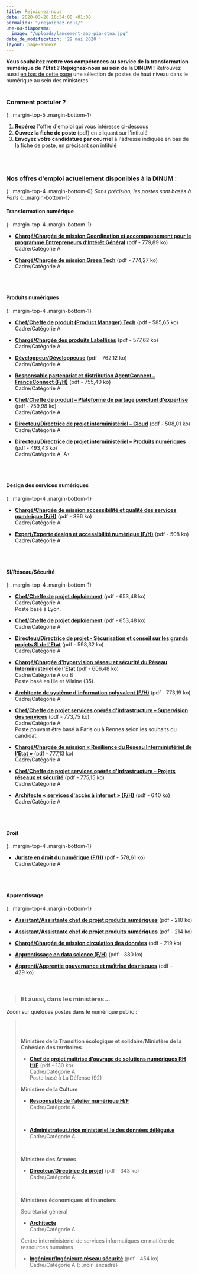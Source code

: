 ```yaml
---
title: Rejoignez-nous
date: 2020-03-26 16:34:00 +01:00
permalink: "/rejoignez-nous/"
une-ou-diaporama:
  image: "/uploads/lancement-aap-pia-etna.jpg"
date_de_modification: '29 mai 2020 '
layout: page-annexe
---
```


**Vous souhaitez mettre vos compétences au service de la transformation numérique de l'État ? Rejoignez-nous au sein de la DINUM !** 
Retrouvez aussi [en bas de cette page](#offresministères) une sélection de postes de haut niveau dans le numérique au sein des ministères.
<br>
<br>

### Comment postuler ?
{: .margin-top-5 .margin-bottom-1} 
1. **Repérez** l'offre d'emploi qui vous intéresse ci-dessous
2. **Ouvrez la fiche de poste** (pdf) en cliquant sur l'intitulé
3. **Envoyez votre candidature par courriel** à l'adresse indiquée en bas de la fiche de poste, en précisant son intitulé
<br>
<br>

### Nos offres d'emploi actuellement disponibles à la DINUM :
{: .margin-top-4 .margin-bottom-0} 
*Sans précision, les postes sont basés à Paris*
{: .margin-bottom-1} 

#### **Transformation numérique**
{: .margin-top-4 .margin-bottom-1} 
* [**Chargé/Chargée de mission Coordination et accompagnement pour le programme Entrepreneurs d’Intérêt Général**](https://place-ep-recrute.talent-soft.com/Handlers/download.ashx?filetype=1032&fileguid=37938866-96d3-44ce-b85c-5f9f77f45e17&offerid=375131 "Chargé/Chargée de mission Coordination et accompagnement pour le programme Entrepreneurs d’Intérêt Général - Télécharger le pdf") (pdf - 779,89&nbsp;ko)
<br>Cadre/Catégorie A

* [**Chargé/Chargée de mission Green Tech**](https://place-ep-recrute.talent-soft.com/Handlers/download.ashx?filetype=1032&fileguid=d76294f5-df23-4c7e-bc3c-486a09b35aa8&offerid=374102 "Chargé/Chargée de mission Green Tech - Télécharger le pdf") (pdf - 774,27&nbsp;ko)
<br>Cadre/Catégorie A
<br>
<br>

#### **Produits numériques**
{: .margin-top-4 .margin-bottom-1} 
* [**Chef/Cheffe de produit (Product Manager) Tech**](https://place-ep-recrute.talent-soft.com/Handlers/download.ashx?filetype=1032&fileguid=4c07eee6-4395-40cf-b280-1cc56a4a8f98&offerid=377226 "Chef/Cheffe de produit (Product Manager) Tech - Télécharger le pdf") (pdf - 585,65&nbsp;ko)
<br>Cadre/Catégorie A

* [**Chargé/Chargée des produits Labellisés**](https://place-ep-recrute.talent-soft.com/Handlers/download.ashx?filetype=1032&fileguid=d3daf5e5-4989-430e-847d-9cd3ff446fef&offerid=377221 "Chargé/Chargée des produits Labellisés - Télécharger le pdf") (pdf - 577,62&nbsp;ko)
<br>Cadre/Catégorie A

* [**Développeur/Développeuse**](https://place-ep-recrute.talent-soft.com/Handlers/download.ashx?filetype=1032&fileguid=fbfc66b4-307c-432e-b3f8-f6e3ee0bd2b5&offerid=375130 "Développeur/Développeuse - Télécharger le pdf") (pdf - 762,12&nbsp;ko)
<br>Cadre/Catégorie A

* [**Responsable partenariat et distribution AgentConnect – FranceConnect (F/H)**](https://place-ep-recrute.talent-soft.com/Handlers/download.ashx?filetype=1032&fileguid=4eead9d5-b760-4eb0-b695-1fc8bbc361ee&offerid=374096 "Responsable partenariat et distribution AgentConnect – FranceConnect (F/H) - Télécharger le pdf") (pdf - 755,40&nbsp;ko)
<br>Cadre/Catégorie A

* [**Chef/Cheffe de produit – Plateforme de partage ponctuel d'expertise**](https://place-ep-recrute.talent-soft.com/Handlers/download.ashx?filetype=1032&fileguid=713397d6-577a-40af-a975-ce60f0402eca&offerid=371415 "Chef/Cheffe de produit – Plateforme de partage ponctuel d'expertise - Télécharger le pdf") (pdf - 759,98&nbsp;ko)
<br>Cadre/Catégorie A

* [**Directeur/Directrice de projet interministériel – Cloud**](https://place-ep-recrute.talent-soft.com/Handlers/download.ashx?filetype=1032&fileguid=c6bc4b4a-2cfc-4a36-882d-65634a5dc352&offerid=366750 "Directeur/Directrice de projet interministériel – Cloud - Télécharger le pdf") (pdf - 508,01&nbsp;ko)
<br>Cadre/Catégorie A

* [**Directeur/Directrice de projet interministériel – Produits numériques**](https://place-ep-recrute.talent-soft.com/Handlers/download.ashx?filetype=1032&fileguid=be899574-340e-4ac7-9d91-c47f2049776c&offerid=366771 "Directeur/Directrice de projet interministériel – Produits numériques - Télécharger le pdf") (pdf - 493,43&nbsp;ko)
<br>Cadre/Catégorie A, A+
<br>
<br>

#### **Design des services numériques**
{: .margin-top-4 .margin-bottom-1}
* [**Chargé/Chargée de mission accessibilité et qualité des services numérique  (F/H)**](https://place-ep-recrute.talent-soft.com/Handlers/download.ashx?filetype=1032&fileguid=cb5c37d0-279b-41bd-a375-a468c056724b&offerid=370784) (pdf - 896&nbsp;ko)
<br>Cadre/Catégorie A

* [**Expert/Experte design et accessibilité numérique   (F/H)**](https://place-ep-recrute.talent-soft.com/Handlers/download.ashx?filetype=1032&fileguid=38fcb75b-1aeb-4b25-96e0-dbd5b28278b2&offerid=370785) (pdf - 508&nbsp;ko)
<br>Cadre/Catégorie A
<br>
<br>

#### **SI/Réseau/Sécurité**
{: .margin-top-4 .margin-bottom-1}
* [**Chef/Cheffe de projet déploiement**](https://place-ep-recrute.talent-soft.com/Handlers/download.ashx?filetype=1032&fileguid=ba351863-df27-4953-a86b-ad742a4b9786&offerid=377231 "Chef/Cheffe de projet déploiement - Télécharger le pdf") (pdf - 653,48&nbsp;ko)
<br>Cadre/Catégorie A
<br>Poste basé à Lyon.

* [**Chef/Cheffe de projet déploiement**](https://place-ep-recrute.talent-soft.com/Handlers/download.ashx?filetype=1032&fileguid=e803bde2-3915-4392-8d3f-20251c285343&offerid=377229 "Chef/Cheffe de projet déploiement - Télécharger le pdf") (pdf - 653,48&nbsp;ko)
<br>Cadre/Catégorie A

* [**Directeur/Directrice de projet - Sécurisation et conseil sur les grands projets SI de l'Etat**](https://place-ep-recrute.talent-soft.com/Handlers/download.ashx?filetype=1032&fileguid=4e62cb0a-2db7-495f-9d79-bb4e432e2da5&offerid=377199 "Directeur/Directrice de projet - Sécurisation et conseil sur les grands projets SI de l'Etat - Télécharger le pdf") (pdf - 598,32&nbsp;ko)
<br>Cadre/Catégorie A

* [**Chargé/Chargée d'hypervision réseau et sécurité du Réseau Interministériel de l'Etat**](https://place-ep-recrute.talent-soft.com/Handlers/download.ashx?filetype=1032&fileguid=35d05fc3-dc85-4644-9386-75c58580721f&offerid=377192 "Chargé/Chargée d'hypervision réseau et sécurité du Réseau Interministériel de l'Etat - Télécharger le pdf") (pdf - 606,48&nbsp;ko)
<br>Cadre/Catégorie A ou B
<br>Poste basé en Ille et Vilaine (35).

* [**Architecte de système d'information polyvalent (F/H)**](https://place-ep-recrute.talent-soft.com/Handlers/download.ashx?filetype=1032&fileguid=59fa2276-93cf-4987-b5aa-a5463a7f56d5&offerid=375127 "Architecte de système d'information polyvalent (F/H) - Télécharger le pdf") (pdf - 773,19&nbsp;ko)
<br>Cadre/Catégorie A

* [**Chef/Cheffe de projet services opérés d'infrastructure – Supervision des services**](https://place-ep-recrute.talent-soft.com/Handlers/download.ashx?filetype=1032&fileguid=6d0887a2-da90-4966-b027-b84f91bd4a66&offerid=374085 "Chef/Cheffe de projet services opérés d'infrastructure – Supervision des services - Télécharger le pdf") (pdf - 773,75&nbsp;ko)
<br>Cadre/Catégorie A
<br>Poste pouvant être basé à Paris ou à Rennes selon les souhaits du candidat.

* [**Chargé/Chargée de mission « Résilience du Réseau Interministériel de l'Etat »**](https://place-ep-recrute.talent-soft.com/Handlers/download.ashx?filetype=1032&fileguid=447d3aed-3dd4-48ca-b106-0be564f2fd8f&offerid=374091 "Chargé/Chargée de mission « Résilience du Réseau Interministériel de l'Etat » - Télécharger le pdf") (pdf - 777,13&nbsp;ko)
<br>Cadre/Catégorie A

* [**Chef/Cheffe de projet services opérés d'infrastructure – Projets réseaux et sécurité**](https://place-ep-recrute.talent-soft.com/Handlers/download.ashx?filetype=1032&fileguid=c71b2bbf-e919-4d78-ab41-928f7823118e&offerid=374082 "Chef/Cheffe de projet services opérés d'infrastructure – Projets réseaux et sécurité - Télécharger le pdf") (pdf - 775,15&nbsp;ko)
<br>Cadre/Catégorie A

* [**Architecte « services d'accès à internet » (F/H)**](https://place-ep-recrute.talent-soft.com/Handlers/download.ashx?filetype=1032&fileguid=4bc69156-4b3c-4c8f-b689-826ec3bee61a&offerid=366760 "Architecte « services d'accès à internet » (F/H) - Télécharger le pdf") (pdf - 640&nbsp;ko)
<br>Cadre/Catégorie A
<br>
<br>

#### **Droit**
{: .margin-top-4 .margin-bottom-1}
* [**Juriste en droit du numérique (F/H)**](https://place-ep-recrute.talent-soft.com/Handlers/download.ashx?filetype=1032&fileguid=0b2eaa9d-8c9d-428d-8ef6-ec6a9875bb8c&offerid=377233 "Juriste en droit du numérique (F/H) - Télécharger le pdf") (pdf - 578,61&nbsp;ko)
<br>Cadre/Catégorie A
<br>
<br>

#### **Apprentissage**
{: .margin-top-4 .margin-bottom-1}
* [**Assistant/Assistante chef de projet produits numériques**](https://pep-alt-et-stage.talent-soft.com/Handlers/download.ashx?filetype=1032&fileguid=0cbce9e6-07a0-4fbe-a573-d8853ece70c0&offerid=379747 "Assistant/Assistante chef de projet produits numériques - Télécharger le pdf") (pdf - 210&nbsp;ko)

* [**Assistant/Assistante chef de projet produits numériques**](https://pep-alt-et-stage.talent-soft.com/Handlers/download.ashx?filetype=1032&fileguid=298c129a-904f-4586-a357-44e4f769026e&offerid=379746 "Assistant/Assistante chef de projet produits numériques - Télécharger le pdf") (pdf - 214&nbsp;ko)

* [**Chargé/Chargée de mission circulation des données**](https://pep-alt-et-stage.talent-soft.com/Handlers/download.ashx?filetype=1032&fileguid=cc509bff-531a-485a-82c3-b2f8b683c2ce&offerid=379739 "Chargé/Chargée de mission circulation des données - Télécharger le pdf") (pdf - 219&nbsp;ko)

* [**Apprentissage en data science (F/H)**](https://pep-alt-et-stage.talent-soft.com/Handlers/download.ashx?filetype=1032&fileguid=9f0603d5-f629-4122-ad1a-9b607e50a959&offerid=379737 "Apprentissage en data science (F/H) - Télécharger le pdf") (pdf - 380&nbsp;ko)

* [**Apprenti/Apprentie gouvernance et maîtrise des risques**](https://pep-alt-et-stage.talent-soft.com/Handlers/download.ashx?filetype=1032&fileguid=f61be055-3156-49e7-838f-03e8b691fe12&offerid=379743 "Apprenti/Apprentie gouvernance et maîtrise des risques - Télécharger le pdf") (pdf - 429&nbsp;ko)<br>
<br>


> ### Et aussi, dans les ministères…<a id="offresministères"></a> 
Zoom sur quelques postes dans le numérique public :
> <br>
> <br>
> 
> **Ministère de la Transition écologique et solidaire/Ministère de la Cohésion des territoires**
> * [**Chef de projet maîtrise d’ouvrage de solutions numériques RH H/F**](/uploads/DSNUMRH2-12VA090008-SRI201-22-Chef-de-projet-solutions-numeriques-RH.pdf "Chef de projet maîtrise d’ouvrage de solutions numériques RH H/F - Télécharger le pdf") (pdf - 130&nbsp;ko)
> <br>Cadre/Catégorie A
> <br>Poste basé à La Défense (92)<br>
>
> 
> **Ministère de la Culture**
> * [**Responsable de l'atelier numérique H/F**](https://place-ep-recrute.talent-soft.com/Handlers/download.ashx?filetype=1032&fileguid=081a5d0c-4c02-4292-8806-ed8b0e979a03&offerid=373532 "Responsable de l'atelier numérique H/F")<br>Cadre/Catégorie A
> <br>
>
> * [**Administrateur.trice ministériel.le des données délégué.e**](https://place-ep-recrute.talent-soft.com/Handlers/download.ashx?filetype=1032&fileguid=81eb534b-deb0-49ca-a21a-be6820f2a6bd&offerid=373531 "Administrateur.trice ministériel.le des données délégué.e")<br>Cadre/Catégorie A
> <br>
>
>
> **Ministère des Armées**
> * [**Directeur/Directrice de projet**](https://www.legifrance.gouv.fr/jo_pdf.do?id=JORFTEXT000039416508 "Directeur/Directrice de projet - Télécharger le pdf") (pdf - 343&nbsp;ko)
<br>Cadre/Catégorie A
> <br>
> 
> **Ministères économiques et financiers**
> 
> Secrétariat général 
> * [**Architecte**](https://www.place-emploi-public.gouv.fr/offre-emploi/architecte-hf-reference-MEF_2019-439 "Architecte - Consulter la fiche de poste")<br> 
> Cadre/Catégorie A<br>
> 
> 
> Centre interministériel de services informatiques en matière de ressources humaines
> * [**Ingénieur/Ingénieure réseau sécurité**](https://place-ep-recrute.talent-soft.com/Handlers/download.ashx?filetype=1032&fileguid=f3c98daf-62a0-47ce-9824-01b99c737e05&offerid=150292 "Ingénieur/Ingénieure réseau sécurité - Télécharger le pdf") (pdf - 454&nbsp;ko)<br>
> Cadre/Catégorie A
{: .noir .encadre}